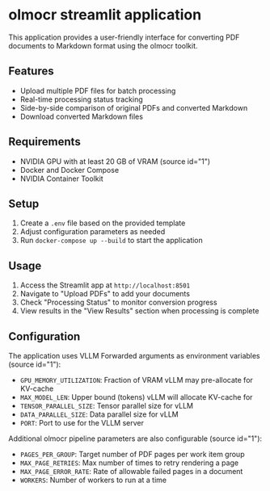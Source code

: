 # olmocr streamlit application

This application provides a user-friendly interface for converting PDF documents to Markdown format using the olmocr toolkit.

## Features

- Upload multiple PDF files for batch processing
- Real-time processing status tracking
- Side-by-side comparison of original PDFs and converted Markdown
- Download converted Markdown files

## Requirements

- NVIDIA GPU with at least 20 GB of VRAM (source id="1")
- Docker and Docker Compose
- NVIDIA Container Toolkit

## Setup

1. Create a `.env` file based on the provided template
2. Adjust configuration parameters as needed
3. Run `docker-compose up --build` to start the application

## Usage

1. Access the Streamlit app at `http://localhost:8501`
2. Navigate to "Upload PDFs" to add your documents
3. Check "Processing Status" to monitor conversion progress
4. View results in the "View Results" section when processing is complete

## Configuration

The application uses VLLM Forwarded arguments as environment variables (source id="1"):
- `GPU_MEMORY_UTILIZATION`: Fraction of VRAM vLLM may pre-allocate for KV-cache
- `MAX_MODEL_LEN`: Upper bound (tokens) vLLM will allocate KV-cache for
- `TENSOR_PARALLEL_SIZE`: Tensor parallel size for vLLM
- `DATA_PARALLEL_SIZE`: Data parallel size for vLLM
- `PORT`: Port to use for the VLLM server

Additional olmocr pipeline parameters are also configurable (source id="1"):
- `PAGES_PER_GROUP`: Target number of PDF pages per work item group
- `MAX_PAGE_RETRIES`: Max number of times to retry rendering a page
- `MAX_PAGE_ERROR_RATE`: Rate of allowable failed pages in a document
- `WORKERS`: Number of workers to run at a time